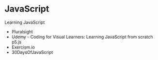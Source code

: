 # JavaScript

Learning JavaScript

* Pluralsight
* Udemy - Coding for Visual Learners: Learning JavaScript from scratch p5.js
* Exercism.io
* 30DaysOfJavaScript
